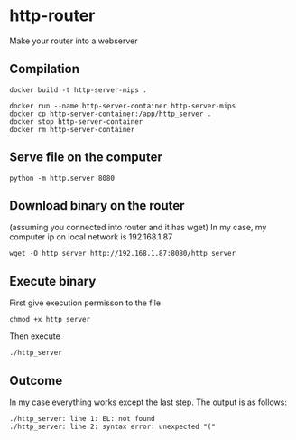 # http-router
Make your router into a webserver



## Compilation

```
docker build -t http-server-mips .

docker run --name http-server-container http-server-mips
docker cp http-server-container:/app/http_server .
docker stop http-server-container
docker rm http-server-container
```

## Serve file on the computer

```
python -m http.server 8080
```


## Download binary on the router

(assuming you connected into router and it has wget)
In my case, my computer ip on local network is 192.168.1.87

```
wget -O http_server http://192.168.1.87:8080/http_server
```

## Execute binary

First give execution permisson to the file
```
chmod +x http_server
```

Then execute
```
./http_server
```

## Outcome

In my case everything works except the last step.
The output is as follows:
```
./http_server: line 1: EL: not found
./http_server: line 2: syntax error: unexpected "("
```
